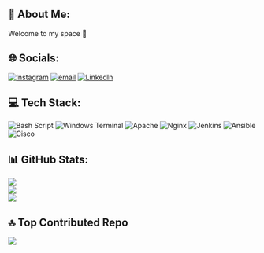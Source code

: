 ## 💫 About Me:
Welcome to my space 👋


## 🌐 Socials:
[![Instagram](https://img.shields.io/badge/Instagram-%23E4405F.svg?logo=Instagram&logoColor=white)](https://instagram.com/richardoarf) [![email](https://img.shields.io/badge/Email-D14836?logo=gmail&logoColor=white)](mailto:richardoarif15@gmail.com) [![LinkedIn](https://img.shields.io/badge/LinkedIn-blue?logo=linkedin&logoColor=white)](https://www.linkedin.com/in/richardo-arif-harianto-735249334)

## 💻 Tech Stack:
![Bash Script](https://img.shields.io/badge/bash_script-%23121011.svg?style=for-the-badge&logo=gnu-bash&logoColor=white) ![Windows Terminal](https://img.shields.io/badge/Windows%20Terminal-%234D4D4D.svg?style=for-the-badge&logo=windows-terminal&logoColor=white) ![Apache](https://img.shields.io/badge/apache-%23D42029.svg?style=for-the-badge&logo=apache&logoColor=white) ![Nginx](https://img.shields.io/badge/nginx-%23009639.svg?style=for-the-badge&logo=nginx&logoColor=white) ![Jenkins](https://img.shields.io/badge/jenkins-%232C5263.svg?style=for-the-badge&logo=jenkins&logoColor=white) ![Ansible](https://img.shields.io/badge/ansible-%231A1918.svg?style=for-the-badge&logo=ansible&logoColor=white) ![Cisco](https://img.shields.io/badge/cisco-%23049fd9.svg?style=for-the-badge&logo=cisco&logoColor=black)
## 📊 GitHub Stats:
![](https://github-readme-stats.vercel.app/api?username=richardoarif&theme=codeSTACKr&hide_border=true&include_all_commits=false&count_private=false)<br/>
![](https://nirzak-streak-stats.vercel.app/?user=richardoarif&theme=codeSTACKr&hide_border=true)<br/>
![](https://github-readme-stats.vercel.app/api/top-langs/?username=richardoarif&theme=codeSTACKr&hide_border=true&include_all_commits=false&count_private=false&layout=compact)

## 🔝 Top Contributed Repo
![](https://github-contributor-stats.vercel.app/api?username=richardoarif&limit=5&theme=codeSTACKr&combine_all_yearly_contributions=true&hide_border=true)

<!-- Proudly created with GPRM ( https://gprm.itsvg.in ) -->
